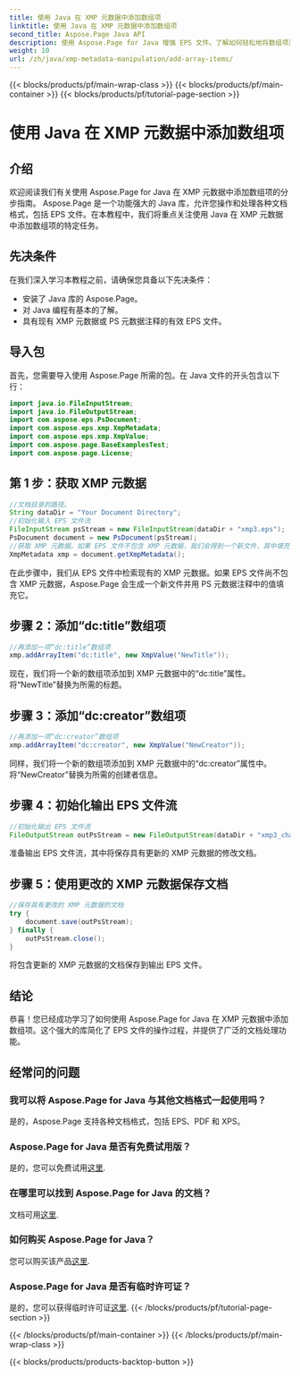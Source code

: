 ```yaml
---
title: 使用 Java 在 XMP 元数据中添加数组项
linktitle: 使用 Java 在 XMP 元数据中添加数组项
second_title: Aspose.Page Java API
description: 使用 Aspose.Page for Java 增强 EPS 文件。了解如何轻松地将数组项添加到 XMP 元数据。立即按照我们的分步指南进行操作！
weight: 10
url: /zh/java/xmp-metadata-manipulation/add-array-items/
---
```


{{< blocks/products/pf/main-wrap-class >}}
{{< blocks/products/pf/main-container >}}
{{< blocks/products/pf/tutorial-page-section >}}

# 使用 Java 在 XMP 元数据中添加数组项

## 介绍
欢迎阅读我们有关使用 Aspose.Page for Java 在 XMP 元数据中添加数组项的分步指南。 Aspose.Page 是一个功能强大的 Java 库，允许您操作和处理各种文档格式，包括 EPS 文件。在本教程中，我们将重点关注使用 Java 在 XMP 元数据中添加数组项的特定任务。
## 先决条件
在我们深入学习本教程之前，请确保您具备以下先决条件：
- 安装了 Java 库的 Aspose.Page。
- 对 Java 编程有基本的了解。
- 具有现有 XMP 元数据或 PS 元数据注释的有效 EPS 文件。
## 导入包
首先，您需要导入使用 Aspose.Page 所需的包。在 Java 文件的开头包含以下行：
```java
import java.io.FileInputStream;
import java.io.FileOutputStream;
import com.aspose.eps.PsDocument;
import com.aspose.eps.xmp.XmpMetadata;
import com.aspose.eps.xmp.XmpValue;
import com.aspose.page.BaseExamplesTest;
import com.aspose.page.License;
```
## 第 1 步：获取 XMP 元数据
```java
//文档目录的路径。
String dataDir = "Your Document Directory";
//初始化输入 EPS 文件流
FileInputStream psStream = new FileInputStream(dataDir + "xmp3.eps");
PsDocument document = new PsDocument(psStream);
//获取 XMP 元数据。如果 EPS 文件不包含 XMP 元数据，我们会得到一个新文件，其中填充 PS 元数据注释中的值（%%Creator、%%CreateDate、%%Title 等）
XmpMetadata xmp = document.getXmpMetadata();
```
在此步骤中，我们从 EPS 文件中检索现有的 XMP 元数据。如果 EPS 文件尚不包含 XMP 元数据，Aspose.Page 会生成一个新文件并用 PS 元数据注释中的值填充它。
## 步骤 2：添加“dc:title”数组项
```java
//再添加一项“dc:title”数组项
xmp.addArrayItem("dc:title", new XmpValue("NewTitle"));
```
现在，我们将一个新的数组项添加到 XMP 元数据中的“dc:title”属性。将“NewTitle”替换为所需的标题。
## 步骤 3：添加“dc:creator”数组项
```java
//再添加一项“dc:creator”数组项
xmp.addArrayItem("dc:creator", new XmpValue("NewCreator"));
```
同样，我们将一个新的数组项添加到 XMP 元数据中的“dc:creator”属性中。将“NewCreator”替换为所需的创建者信息。
## 步骤 4：初始化输出 EPS 文件流
```java
//初始化输出 EPS 文件流
FileOutputStream outPsStream = new FileOutputStream(dataDir + "xmp3_changed.eps");
```
准备输出 EPS 文件流，其中将保存具有更新的 XMP 元数据的修改文档。
## 步骤 5：使用更改的 XMP 元数据保存文档
```java
//保存具有更改的 XMP 元数据的文档
try {			
    document.save(outPsStream);
} finally {
    outPsStream.close();
}
```
将包含更新的 XMP 元数据的文档保存到输出 EPS 文件。
## 结论
恭喜！您已经成功学习了如何使用 Aspose.Page for Java 在 XMP 元数据中添加数组项。这个强大的库简化了 EPS 文件的操作过程，并提供了广泛的文档处理功能。
## 经常问的问题

### 我可以将 Aspose.Page for Java 与其他文档格式一起使用吗？
是的，Aspose.Page 支持各种文档格式，包括 EPS、PDF 和 XPS。
### Aspose.Page for Java 是否有免费试用版？
是的，您可以免费试用[这里](https://releases.aspose.com/).
### 在哪里可以找到 Aspose.Page for Java 的文档？
文档可用[这里](https://reference.aspose.com/page/java/).
### 如何购买 Aspose.Page for Java？
您可以购买该产品[这里](https://purchase.aspose.com/buy).
### Aspose.Page for Java 是否有临时许可证？
是的，您可以获得临时许可证[这里](https://purchase.aspose.com/temporary-license/).
{{< /blocks/products/pf/tutorial-page-section >}}

{{< /blocks/products/pf/main-container >}}
{{< /blocks/products/pf/main-wrap-class >}}

{{< blocks/products/products-backtop-button >}}
